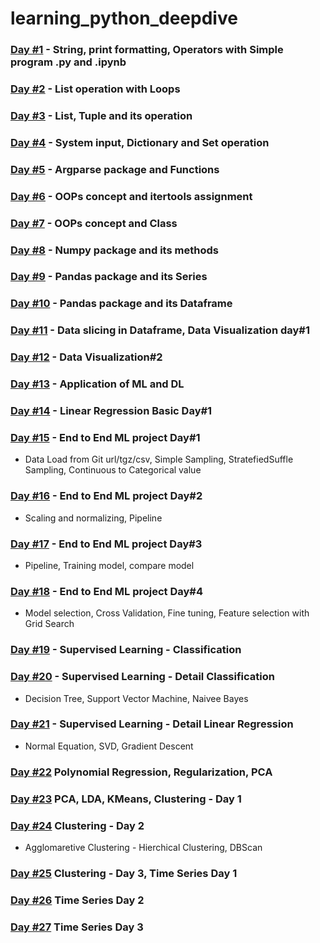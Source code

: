 # learning_python_deepdive

### <a href="https://github.com/SahaRahul/learning_python_deepdive/tree/main/python_day1">Day #1</a> - String, print formatting, Operators with Simple program .py and .ipynb 
### <a href="https://github.com/SahaRahul/learning_python_deepdive/tree/main/python_day2">Day #2</a> - List operation with Loops
### <a href="https://github.com/SahaRahul/learning_python_deepdive/tree/main/python_day3">Day #3</a> - List, Tuple and its operation
### <a href="https://github.com/SahaRahul/learning_python_deepdive/tree/main/python_day4">Day #4</a> - System input, Dictionary and Set operation
### <a href="https://github.com/SahaRahul/learning_python_deepdive/tree/main/python_day5">Day #5</a> - Argparse package and Functions
### <a href="https://github.com/SahaRahul/learning_python_deepdive/tree/main/python_day6">Day #6</a> - OOPs concept and itertools assignment
### <a href="https://github.com/SahaRahul/learning_python_deepdive/tree/main/python_day7">Day #7</a> - OOPs concept and Class
### <a href="https://github.com/SahaRahul/learning_python_deepdive/tree/main/python_day8">Day #8</a> - Numpy package and its methods
### <a href="https://github.com/SahaRahul/learning_python_deepdive/tree/main/python_day9">Day #9</a> - Pandas package and its Series
### <a href="https://github.com/SahaRahul/learning_python_deepdive/tree/main/python_day10">Day #10</a> - Pandas package and its Dataframe
### <a href="https://github.com/SahaRahul/learning_python_deepdive/tree/main/python_day11">Day #11</a> - Data slicing in Dataframe, Data Visualization day#1
### <a href="https://github.com/SahaRahul/learning_python_deepdive/tree/main/python_day12">Day #12</a> - Data Visualization#2
### <a href="https://github.com/SahaRahul/learning_python_deepdive/tree/main/python_day13">Day #13</a> - Application of ML and DL
### <a href="https://github.com/SahaRahul/learning_python_deepdive/tree/main/python_day14">Day #14</a> - Linear Regression Basic Day#1
### <a href="https://github.com/SahaRahul/learning_python_deepdive/tree/main/python_day15">Day #15</a> - End to End ML project Day#1 
- Data Load from Git url/tgz/csv, Simple Sampling, StratefiedSuffle Sampling, Continuous to Categorical value
### <a href="https://github.com/SahaRahul/learning_python_deepdive/tree/main/python_day16">Day #16</a> - End to End ML project Day#2
- Scaling and normalizing, Pipeline
### <a href="https://github.com/SahaRahul/learning_python_deepdive/tree/main/python_day17">Day #17</a> - End to End ML project Day#3
- Pipeline, Training model, compare model
### <a href="https://github.com/SahaRahul/learning_python_deepdive/tree/main/python_day18">Day #18</a> - End to End ML project Day#4
- Model selection, Cross Validation, Fine tuning, Feature selection with Grid Search

### <a href="https://github.com/SahaRahul/learning_python_deepdive/tree/main/python_day19">Day #19</a> - Supervised Learning - Classification
### <a href="https://github.com/SahaRahul/learning_python_deepdive/tree/main/python_day20">Day #20</a> - Supervised Learning - Detail Classification 
- Decision Tree, Support Vector Machine, Naivee Bayes
### <a href="https://github.com/SahaRahul/learning_python_deepdive/tree/main/python_day21">Day #21</a> - Supervised Learning - Detail Linear Regression 
- Normal Equation, SVD, Gradient Descent
### <a href="https://github.com/SahaRahul/learning_python_deepdive/tree/main/python_day22">Day #22</a> Polynomial Regression, Regularization, PCA
### <a href="https://github.com/SahaRahul/learning_python_deepdive/tree/main/python_day23">Day #23</a> PCA, LDA, KMeans, Clustering - Day 1
### <a href="https://github.com/SahaRahul/learning_python_deepdive/tree/main/python_day24">Day #24</a> Clustering - Day 2
- Agglomaretive Clustering - Hierchical Clustering, DBScan
### <a href="https://github.com/SahaRahul/learning_python_deepdive/tree/main/python_day25">Day #25</a> Clustering - Day 3, Time Series Day 1
### <a href="https://github.com/SahaRahul/learning_python_deepdive/tree/main/python_day26">Day #26</a> Time Series Day 2
### <a href="https://github.com/SahaRahul/learning_python_deepdive/tree/main/python_day27">Day #27</a> Time Series Day 3
